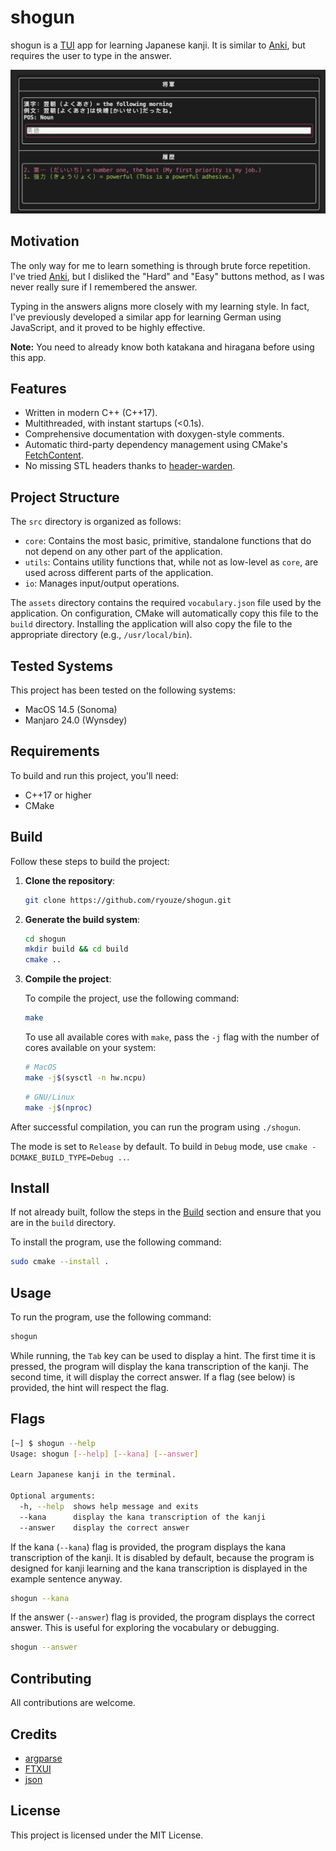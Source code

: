 # shogun

shogun is a [TUI](https://en.wikipedia.org/wiki/Text-based_user_interface) app for learning Japanese kanji. It is similar to [Anki](https://apps.ankiweb.net/), but requires the user to type in the answer.

![Screenshot of the app](/assets/screenshot.jpeg)


## Motivation

The only way for me to learn something is through brute force repetition. I've tried [Anki](https://apps.ankiweb.net/), but I disliked the "Hard" and "Easy" buttons method, as I was never really sure if I remembered the answer.

Typing in the answers aligns more closely with my learning style. In fact, I've previously developed a similar app for learning German using JavaScript, and it proved to be highly effective.

**Note:** You need to already know both katakana and hiragana before using this app.


## Features

- Written in modern C++ (C++17).
- Multithreaded, with instant startups (<0.1s).
- Comprehensive documentation with doxygen-style comments.
- Automatic third-party dependency management using CMake's [FetchContent](https://www.foonathan.net/2022/06/cmake-fetchcontent/).
- No missing STL headers thanks to [header-warden](https://github.com/ryouze/header-warden).


## Project Structure

The `src` directory is organized as follows:

- `core`: Contains the most basic, primitive, standalone functions that do not depend on any other part of the application.
- `utils`: Contains utility functions that, while not as low-level as `core`, are used across different parts of the application.
- `io`: Manages input/output operations.

The `assets` directory contains the required `vocabulary.json` file used by the application. On configuration, CMake will automatically copy this file to the `build` directory. Installing the application will also copy the file to the appropriate directory (e.g., `/usr/local/bin`).


## Tested Systems

This project has been tested on the following systems:

- MacOS 14.5 (Sonoma)
- Manjaro 24.0 (Wynsdey)


## Requirements

To build and run this project, you'll need:

- C++17 or higher
- CMake


## Build

Follow these steps to build the project:

1. **Clone the repository**:

    ```bash
    git clone https://github.com/ryouze/shogun.git
    ```

2. **Generate the build system**:

    ```bash
    cd shogun
    mkdir build && cd build
    cmake ..
    ```

3. **Compile the project**:

    To compile the project, use the following command:

    ```bash
    make
    ```

    To use all available cores with `make`, pass the `-j` flag with the number of cores available on your system:

    ```bash
    # MacOS
    make -j$(sysctl -n hw.ncpu)
    ```

    ```bash
    # GNU/Linux
    make -j$(nproc)
    ```

After successful compilation, you can run the program using `./shogun`.

The mode is set to `Release` by default. To build in `Debug` mode, use `cmake -DCMAKE_BUILD_TYPE=Debug ..`.


## Install

If not already built, follow the steps in the [Build](#build) section and ensure that you are in the `build` directory.

To install the program, use the following command:

```bash
sudo cmake --install .
```


## Usage

To run the program, use the following command:

```bash
shogun
```

While running, the `Tab` key can be used to display a hint. The first time it is pressed, the program will display the kana transcription of the kanji. The second time, it will display the correct answer. If a flag (see below) is provided, the hint will respect the flag.

## Flags

```bash
[~] $ shogun --help
Usage: shogun [--help] [--kana] [--answer]

Learn Japanese kanji in the terminal.

Optional arguments:
  -h, --help  shows help message and exits
  --kana      display the kana transcription of the kanji
  --answer    display the correct answer
```

If the kana (`--kana`) flag is provided, the program displays the kana transcription of the kanji. It is disabled by default, because the program is designed for kanji learning and the kana transcription is displayed in the example sentence anyway.

```bash
shogun --kana
```

If the answer (`--answer`) flag is provided, the program displays the correct answer. This is useful for exploring the vocabulary or debugging.

```bash
shogun --answer
```


## Contributing

All contributions are welcome.


## Credits

- [argparse](https://github.com/p-ranav/argparse)
- [FTXUI](https://github.com/ArthurSonzogni/ftxui)
- [json](https://github.com/nlohmann/json)

## License

This project is licensed under the MIT License.
